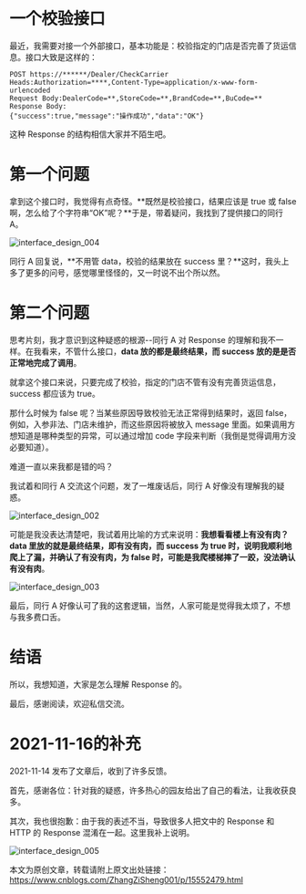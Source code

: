 # 一个校验接口

最近，我需要对接一个外部接口，基本功能是：校验指定的门店是否完善了货运信息。接口大致是这样的：

```shell
POST https://******/Dealer/CheckCarrier
Heads:Authorization=****,Content-Type=application/x-www-form-urlencoded
Request Body:DealerCode=**,StoreCode=**,BrandCode=**,BuCode=**
Response Body:
{"success":true,"message":"操作成功","data":"OK"}
```

这种 Response 的结构相信大家并不陌生吧。

# 第一个问题

拿到这个接口时，我觉得有点奇怪。**既然是校验接口，结果应该是 true 或 false 啊，怎么给了个字符串“OK”呢？**于是，带着疑问，我找到了提供接口的同行 A。

![interface_design_004](https://img2022.cnblogs.com/blog/1731892/202202/1731892-20220217230920945-348685005.png)

同行 A 回复说，**不用管 data，校验的结果放在 success 里？**这时，我头上多了更多的问号，感觉哪里怪怪的，又一时说不出个所以然。

# 第二个问题

思考片刻，我才意识到这种疑惑的根源--同行 A 对 Response 的理解和我不一样。在我看来，不管什么接口，**data 放的都是最终结果，而 success 放的是是否正常地完成了调用**。

就拿这个接口来说，只要完成了校验，指定的门店不管有没有完善货运信息，success 都应该为 true。

那什么时候为 false 呢？当某些原因导致校验无法正常得到结果时，返回 false，例如，入参非法、门店未维护，而这些原因将被放入 message 里面。如果调用方想知道是哪种类型的异常，可以通过增加 code 字段来判断（我倒是觉得调用方没必要知道）。

难道一直以来我都是错的吗？

我试着和同行 A 交流这个问题，发了一堆废话后，同行 A 好像没有理解我的疑惑。

![interface_design_002](https://img2022.cnblogs.com/blog/1731892/202202/1731892-20220217230941891-1807984368.png)

可能是我没表达清楚吧，我试着用比喻的方式来说明：**我想看看楼上有没有肉？data 里放的就是最终结果，即有没有肉，而 success 为 true 时，说明我顺利地爬上了漏，并确认了有没有肉，为 false 时，可能是我爬楼梯摔了一跤，没法确认有没有肉**。

![interface_design_003](https://img2022.cnblogs.com/blog/1731892/202202/1731892-20220217231006714-205689087.png)

最后，同行 A 好像认可了我的这套逻辑，当然，人家可能是觉得我太烦了，不想与我多费口舌。

# 结语

所以，我想知道，大家是怎么理解 Response 的。

最后，感谢阅读，欢迎私信交流。

# 2021-11-16的补充

2021-11-14 发布了文章后，收到了许多反馈。

首先，感谢各位：针对我的疑惑，许多热心的园友给出了自己的看法，让我收获良多。

其次，我也很抱歉：由于我的表述不当，导致很多人把文中的 Response 和 HTTP 的 Response 混淆在一起。这里我补上说明。

![interface_design_005](https://img2020.cnblogs.com/blog/1731892/202111/1731892-20211116140758696-258960945.png)

本文为原创文章，转载请附上原文出处链接：https://www.cnblogs.com/ZhangZiSheng001/p/15552479.html